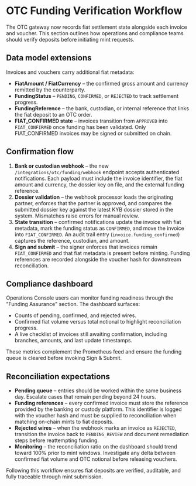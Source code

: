 # OTC Funding Verification Workflow

The OTC gateway now records fiat settlement state alongside each invoice and voucher. This
section outlines how operations and compliance teams should verify deposits before
initiating mint requests.

## Data model extensions

Invoices and vouchers carry additional fiat metadata:

- **FiatAmount / FiatCurrency** – the confirmed gross amount and currency remitted by the
  counterparty.
- **FundingStatus** – `PENDING`, `CONFIRMED`, or `REJECTED` to track settlement progress.
- **FundingReference** – the bank, custodian, or internal reference that links the fiat
  deposit to an OTC order.
- **FIAT_CONFIRMED state** – invoices transition from `APPROVED` into `FIAT_CONFIRMED` once
  funding has been validated. Only FIAT_CONFIRMED invoices may be signed or submitted on
  chain.

## Confirmation flow

1. **Bank or custodian webhook** – the new `/integrations/otc/funding/webhook` endpoint
   accepts authenticated notifications. Each payload must include the invoice identifier,
   the fiat amount and currency, the dossier key on file, and the external funding
   reference.
2. **Dossier validation** – the webhook processor loads the originating partner, enforces
   that the partner is approved, and compares the submitted dossier key against the latest
   KYB dossier stored in the system. Mismatches raise errors for manual review.
3. **State transition** – confirmed notifications update the invoice with fiat metadata,
   mark the funding status as `CONFIRMED`, and move the invoice into `FIAT_CONFIRMED`.
   An audit trail entry (`invoice.funding_confirmed`) captures the reference, custodian,
   and amount.
4. **Sign and submit** – the signer enforces that invoices remain `FIAT_CONFIRMED` and that
   fiat metadata is present before minting. Funding references are recorded alongside the
   voucher hash for downstream reconciliation.

## Compliance dashboard

Operations Console users can monitor funding readiness through the "Funding Assurance"
section. The dashboard surfaces:

- Counts of pending, confirmed, and rejected wires.
- Confirmed fiat volume versus total notional to highlight reconciliation progress.
- A live checklist of invoices still awaiting confirmation, including branches, amounts,
  and last update timestamps.

These metrics complement the Prometheus feed and ensure the funding queue is cleared
before invoking Sign & Submit.

## Reconciliation expectations

- **Pending queue** – entries should be worked within the same business day. Escalate
  cases that remain pending beyond 24 hours.
- **Funding references** – every confirmed invoice must store the reference provided by the
  banking or custody platform. This identifier is logged with the voucher hash and must be
  supplied to reconciliation when matching on-chain mints to fiat deposits.
- **Rejected wires** – when the webhook marks an invoice as `REJECTED`, transition the
  invoice back to `PENDING_REVIEW` and document remediation steps before reattempting
  funding.
- **Monitoring** – the reconciliation ratio on the dashboard should trend toward 100% prior
  to mint windows. Investigate any delta between confirmed fiat volume and OTC notional
  before releasing vouchers.

Following this workflow ensures fiat deposits are verified, auditable, and fully traceable
through mint submission.
